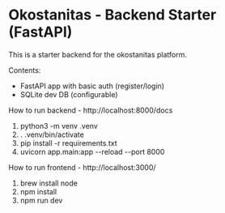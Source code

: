 Okostanitas - Backend Starter (FastAPI)
=====================================
This is a starter backend for the okostanitas platform.

Contents:
- FastAPI app with basic auth (register/login)
- SQLite dev DB (configurable)

How to run backend - http://localhost:8000/docs
1. python3 -m venv .venv
2. . .venv/bin/activate
3. pip install -r requirements.txt
5. uvicorn app.main:app --reload --port 8000

How to run frontend - http://localhost:3000/
1. brew install node
2. npm install 
3. npm run dev 